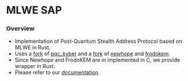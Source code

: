 # MLWE SAP
### Overview
* Implementation of Post-Quantum Stealth Address Protocol based on MLWE in Rust. 
* Uses a [fork](https://github.com/0x3327/kyber) of [pqc_kyber](https://github.com/Argyle-Software/kyber) and a [fork](https://github.com/0x3327/newhope) of [newhope](https://github.com/newhopecrypto/newhope) and [frodokem](https://github.com/microsoft/PQCrypto-LWEKE). 
* Since Newhope and FrodoKEM are in implemented in C, we provide wrapper in Rust. 
* Please refer to our [documentation](./docs). 